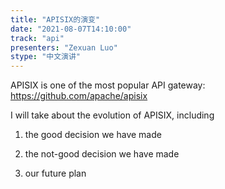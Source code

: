 ```yaml
---
title: "APISIX的演变"
date: "2021-08-07T14:10:00" 
track: "api"
presenters: "Zexuan Luo"
stype: "中文演讲"
---
```

APISIX is one of the most popular API gateway: https://github.com/apache/apisix
 

 I will take about the evolution of APISIX, including
 

 1. the good decision we have made
 

 2. the not-good decision we have made
 

 3. our future plan